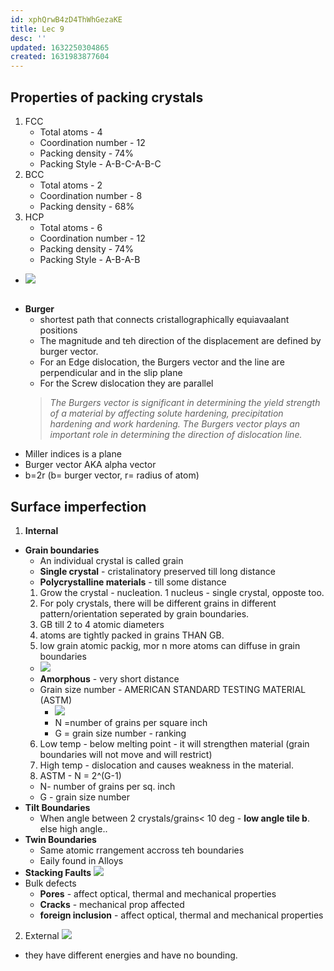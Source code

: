 ```yaml
---
id: xphQrwB4zD4ThWhGezaKE
title: Lec 9
desc: ''
updated: 1632250304865
created: 1631983877604
---
```

## Properties of packing crystals
1. FCC
    * Total atoms - 4
    * Coordination number - 12
    * Packing density - 74% 
    * Packing Style - A-B-C-A-B-C
2. BCC
    * Total atoms - 2
    * Coordination number - 8
    * Packing density - 68%
3. HCP
    * Total atoms - 6
    * Coordination number - 12
    * Packing density - 74%
    * Packing Style - A-B-A-B
* ![](/assets/images/2021-09-18-22-43-40.png)
## 
* **Burger**
    * shortest path that connects cristallographically equiavaalant positions 
    * The magnitude and teh direction of the displacement are defined by burger vector.
    * For an Edge dislocation, the Burgers vector and the line are perpendicular and in the slip plane
    * For the Screw dislocation they are parallel
    > _The Burgers vector is significant in determining the yield strength of a material by affecting solute hardening, precipitation hardening and work hardening. The Burgers vector plays an important role in determining the direction of dislocation line._
* Miller indices is a plane
* Burger vector AKA alpha vector
* b=2r (b= burger vector, r= radius of atom)
## Surface imperfection
1. **Internal**
* **Grain boundaries**
    * An individual crystal is called grain
    * **Single crystal** - cristalinatory preserved till long distance
    * **Polycrystalline materials** - till some distance
    1. Grow the crystal - nucleation. 1 nucleus - single crystal, opposte too. 
    2. For poly crystals, there will be different grains in different pattern/orientation seperated by grain boundaries.
    3. GB till 2 to 4 atomic diameters
    4. atoms are tightly packed in grains THAN GB.
    5. low grain atomic packig, mor n more atoms can diffuse in grain boundaries 
    * ![](/assets/images/2021-09-18-22-59-44.png)
    * **Amorphous** - very short distance
    * Grain size number - AMERICAN STANDARD TESTING MATERIAL (ASTM)
        * ![](/assets/images/2021-09-18-23-29-29.png)
        * N =number of grains per square inch
        * G = grain size number - ranking
    6. Low temp - below melting point - it will strengthen material (grain boundaries will not move and will restrict)
    7. High temp - dislocation and causes weakness in the material.
    8. ASTM - N = 2^(G-1)
    * N- number of grains per sq. inch
    * G - grain size number
* **Tilt Boundaries**
    * When angle between 2 crystals/grains< 10 deg - **low angle tile b**. else high angle..
* **Twin Boundaries**
    * Same atomic rrangement accross teh boundaries
    * Eaily found in Alloys
* **Stacking Faults**
![](/assets/images/2021-09-22-00-20-06.png)
* Bulk defects 
    * **Pores** - affect optical, thermal and mechanical properties
    * **Cracks** - mechanical prop affected
    * **foreign inclusion** - affect optical, thermal and mechanical properties  
2. External
![](/assets/images/2021-09-18-22-49-18.png)
* they have different energies and have no bounding.
